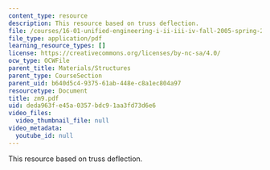 ```yaml
---
content_type: resource
description: This resource based on truss deflection.
file: /courses/16-01-unified-engineering-i-ii-iii-iv-fall-2005-spring-2006/deda963fe45a0357bdc91aa3fd73d6e6_zm9.pdf
file_type: application/pdf
learning_resource_types: []
license: https://creativecommons.org/licenses/by-nc-sa/4.0/
ocw_type: OCWFile
parent_title: Materials/Structures
parent_type: CourseSection
parent_uid: b640d5c4-9375-61ab-448e-c8a1ec804a97
resourcetype: Document
title: zm9.pdf
uid: deda963f-e45a-0357-bdc9-1aa3fd73d6e6
video_files:
  video_thumbnail_file: null
video_metadata:
  youtube_id: null
---
```

This resource based on truss deflection.